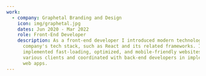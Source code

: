 ```yaml
---
work:
  - company: Graphetal Branding and Design
    icon: img/graphetal.jpg
    dates: Jun 2020 - Mar 2022
    role: Front-End Developer
    description: As a front-end developer I introduced modern technologies into the
      company's tech stack, such as React and its related frameworks. I've
      implemented fast-loading, optimized, and mobile-friendly websites for
      various clients and coordinated with back-end developers in implementing
      web apps.
---
```


